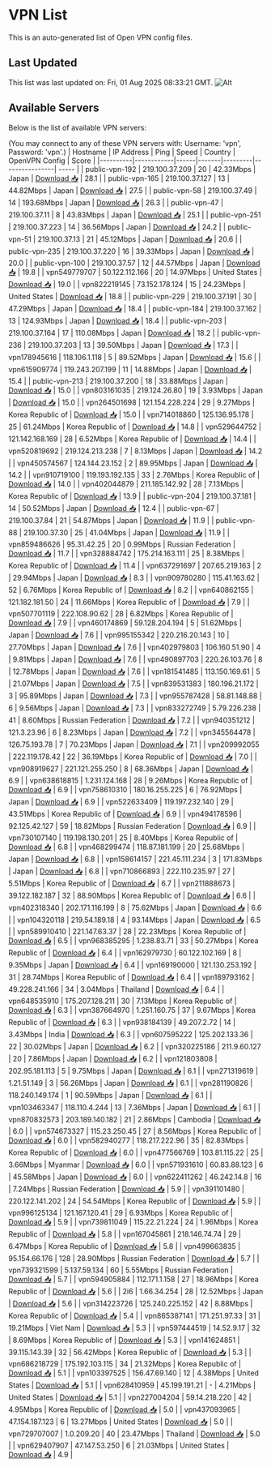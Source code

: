 # VPN List

This is an auto-generated list of Open VPN config files.

## Last Updated

This list was last updated on: Fri, 01 Aug 2025 08:33:21 GMT.
![Alt](https://repobeats.axiom.co/api/embed/186b98318ef1479477931607c1ad7d823f12451f.svg "Repobeats analytics image")

## Available Servers

Below is the list of available VPN servers:

(You may connect to any of these VPN servers with: Username: 'vpn', Password: 'vpn'.)
| Hostname | IP Address | Ping | Speed | Country | OpenVPN Config | Score |
|----------|------------|------|-------|---------|----------------| ----- |
| public-vpn-192 | 219.100.37.209 | 20 | 42.33Mbps | Japan | [Download 📥](./configs/server_0_JP.ovpn) | 28.1 |
| public-vpn-165 | 219.100.37.127 | 13 | 44.82Mbps | Japan | [Download 📥](./configs/server_1_JP.ovpn) | 27.5 |
| public-vpn-58 | 219.100.37.49 | 14 | 193.68Mbps | Japan | [Download 📥](./configs/server_2_JP.ovpn) | 26.3 |
| public-vpn-47 | 219.100.37.11 | 8 | 43.83Mbps | Japan | [Download 📥](./configs/server_3_JP.ovpn) | 25.1 |
| public-vpn-251 | 219.100.37.223 | 14 | 36.56Mbps | Japan | [Download 📥](./configs/server_4_JP.ovpn) | 24.2 |
| public-vpn-51 | 219.100.37.13 | 21 | 45.12Mbps | Japan | [Download 📥](./configs/server_5_JP.ovpn) | 20.6 |
| public-vpn-235 | 219.100.37.220 | 16 | 39.33Mbps | Japan | [Download 📥](./configs/server_6_JP.ovpn) | 20.0 |
| public-vpn-100 | 219.100.37.57 | 12 | 44.57Mbps | Japan | [Download 📥](./configs/server_7_JP.ovpn) | 19.8 |
| vpn549779707 | 50.122.112.166 | 20 | 14.97Mbps | United States | [Download 📥](./configs/server_8_US.ovpn) | 19.0 |
| vpn822219145 | 73.152.178.124 | 15 | 24.23Mbps | United States | [Download 📥](./configs/server_9_US.ovpn) | 18.8 |
| public-vpn-229 | 219.100.37.191 | 30 | 47.29Mbps | Japan | [Download 📥](./configs/server_10_JP.ovpn) | 18.4 |
| public-vpn-184 | 219.100.37.162 | 13 | 124.93Mbps | Japan | [Download 📥](./configs/server_11_JP.ovpn) | 18.4 |
| public-vpn-203 | 219.100.37.164 | 17 | 110.08Mbps | Japan | [Download 📥](./configs/server_12_JP.ovpn) | 18.2 |
| public-vpn-236 | 219.100.37.203 | 13 | 39.50Mbps | Japan | [Download 📥](./configs/server_13_JP.ovpn) | 17.3 |
| vpn178945616 | 118.106.1.118 | 5 | 89.52Mbps | Japan | [Download 📥](./configs/server_14_JP.ovpn) | 15.6 |
| vpn615909774 | 119.243.207.199 | 11 | 14.88Mbps | Japan | [Download 📥](./configs/server_15_JP.ovpn) | 15.4 |
| public-vpn-213 | 219.100.37.200 | 18 | 33.88Mbps | Japan | [Download 📥](./configs/server_16_JP.ovpn) | 15.0 |
| vpn803161035 | 219.124.26.80 | 19 | 3.93Mbps | Japan | [Download 📥](./configs/server_17_JP.ovpn) | 15.0 |
| vpn264501698 | 121.154.228.224 | 29 | 9.27Mbps | Korea Republic of | [Download 📥](./configs/server_18_KR.ovpn) | 15.0 |
| vpn714018860 | 125.136.95.178 | 25 | 61.24Mbps | Korea Republic of | [Download 📥](./configs/server_19_KR.ovpn) | 14.8 |
| vpn529644752 | 121.142.168.169 | 28 | 6.52Mbps | Korea Republic of | [Download 📥](./configs/server_20_KR.ovpn) | 14.4 |
| vpn520819692 | 219.124.213.238 | 7 | 8.13Mbps | Japan | [Download 📥](./configs/server_21_JP.ovpn) | 14.2 |
| vpn450574567 | 124.144.23.152 | 2 | 89.95Mbps | Japan | [Download 📥](./configs/server_22_JP.ovpn) | 14.2 |
| vpn910719100 | 119.193.192.135 | 33 | 2.76Mbps | Korea Republic of | [Download 📥](./configs/server_23_KR.ovpn) | 14.0 |
| vpn402044879 | 211.185.142.92 | 28 | 7.13Mbps | Korea Republic of | [Download 📥](./configs/server_24_KR.ovpn) | 13.9 |
| public-vpn-204 | 219.100.37.181 | 14 | 50.52Mbps | Japan | [Download 📥](./configs/server_25_JP.ovpn) | 12.4 |
| public-vpn-67 | 219.100.37.84 | 21 | 54.87Mbps | Japan | [Download 📥](./configs/server_26_JP.ovpn) | 11.9 |
| public-vpn-88 | 219.100.37.30 | 25 | 41.04Mbps | Japan | [Download 📥](./configs/server_27_JP.ovpn) | 11.9 |
| vpn859486626 | 95.31.42.25 | 20 | 0.99Mbps | Russian Federation | [Download 📥](./configs/server_28_RU.ovpn) | 11.7 |
| vpn328884742 | 175.214.163.111 | 25 | 8.38Mbps | Korea Republic of | [Download 📥](./configs/server_29_KR.ovpn) | 11.4 |
| vpn637291697 | 207.65.219.163 | 2 | 29.94Mbps | Japan | [Download 📥](./configs/server_30_JP.ovpn) | 8.3 |
| vpn909780280 | 115.41.163.62 | 52 | 6.76Mbps | Korea Republic of | [Download 📥](./configs/server_31_KR.ovpn) | 8.2 |
| vpn640862155 | 121.182.181.50 | 24 | 11.66Mbps | Korea Republic of | [Download 📥](./configs/server_32_KR.ovpn) | 7.9 |
| vpn507701119 | 222.108.90.62 | 28 | 6.82Mbps | Korea Republic of | [Download 📥](./configs/server_33_KR.ovpn) | 7.9 |
| vpn460174869 | 59.128.204.194 | 5 | 51.62Mbps | Japan | [Download 📥](./configs/server_34_JP.ovpn) | 7.6 |
| vpn995155342 | 220.216.20.143 | 10 | 27.70Mbps | Japan | [Download 📥](./configs/server_35_JP.ovpn) | 7.6 |
| vpn402979803 | 106.160.51.90 | 4 | 9.81Mbps | Japan | [Download 📥](./configs/server_36_JP.ovpn) | 7.6 |
| vpn490897703 | 220.26.103.76 | 8 | 12.78Mbps | Japan | [Download 📥](./configs/server_37_JP.ovpn) | 7.6 |
| vpn181541485 | 113.150.169.61 | 5 | 21.07Mbps | Japan | [Download 📥](./configs/server_38_JP.ovpn) | 7.5 |
| vpn839531383 | 180.196.21.172 | 3 | 95.89Mbps | Japan | [Download 📥](./configs/server_39_JP.ovpn) | 7.3 |
| vpn955787428 | 58.81.148.88 | 6 | 9.56Mbps | Japan | [Download 📥](./configs/server_40_JP.ovpn) | 7.3 |
| vpn833272749 | 5.79.226.238 | 41 | 8.60Mbps | Russian Federation | [Download 📥](./configs/server_41_RU.ovpn) | 7.2 |
| vpn940351212 | 121.3.23.96 | 6 | 8.23Mbps | Japan | [Download 📥](./configs/server_42_JP.ovpn) | 7.2 |
| vpn345564478 | 126.75.193.78 | 7 | 70.23Mbps | Japan | [Download 📥](./configs/server_43_JP.ovpn) | 7.1 |
| vpn209992055 | 222.119.178.42 | 22 | 36.19Mbps | Korea Republic of | [Download 📥](./configs/server_44_KR.ovpn) | 7.0 |
| vpn908919627 | 221.121.255.250 | 8 | 68.36Mbps | Japan | [Download 📥](./configs/server_45_JP.ovpn) | 6.9 |
| vpn638618815 | 1.231.124.168 | 28 | 9.26Mbps | Korea Republic of | [Download 📥](./configs/server_46_KR.ovpn) | 6.9 |
| vpn758610310 | 180.16.255.225 | 6 | 76.92Mbps | Japan | [Download 📥](./configs/server_47_JP.ovpn) | 6.9 |
| vpn522633409 | 119.197.232.140 | 29 | 43.51Mbps | Korea Republic of | [Download 📥](./configs/server_48_KR.ovpn) | 6.9 |
| vpn494178596 | 92.125.42.127 | 59 | 18.82Mbps | Russian Federation | [Download 📥](./configs/server_49_RU.ovpn) | 6.9 |
| vpn730107140 | 119.198.130.201 | 25 | 8.40Mbps | Korea Republic of | [Download 📥](./configs/server_50_KR.ovpn) | 6.8 |
| vpn468299474 | 118.87.181.199 | 20 | 25.68Mbps | Japan | [Download 📥](./configs/server_51_JP.ovpn) | 6.8 |
| vpn158614157 | 221.45.111.234 | 3 | 171.83Mbps | Japan | [Download 📥](./configs/server_52_JP.ovpn) | 6.8 |
| vpn710866893 | 222.110.235.97 | 27 | 5.51Mbps | Korea Republic of | [Download 📥](./configs/server_53_KR.ovpn) | 6.7 |
| vpn211888673 | 39.122.182.187 | 32 | 88.90Mbps | Korea Republic of | [Download 📥](./configs/server_54_KR.ovpn) | 6.6 |
| vpn402318340 | 202.171.116.199 | 8 | 75.62Mbps | Japan | [Download 📥](./configs/server_55_JP.ovpn) | 6.6 |
| vpn104320118 | 219.54.189.18 | 4 | 93.14Mbps | Japan | [Download 📥](./configs/server_56_JP.ovpn) | 6.5 |
| vpn589910410 | 221.147.63.37 | 28 | 22.23Mbps | Korea Republic of | [Download 📥](./configs/server_57_KR.ovpn) | 6.5 |
| vpn968385295 | 1.238.83.71 | 33 | 50.27Mbps | Korea Republic of | [Download 📥](./configs/server_58_KR.ovpn) | 6.4 |
| vpn162979730 | 60.122.102.169 | 8 | 9.35Mbps | Japan | [Download 📥](./configs/server_59_JP.ovpn) | 6.4 |
| vpn169190000 | 121.130.253.192 | 31 | 28.74Mbps | Korea Republic of | [Download 📥](./configs/server_60_KR.ovpn) | 6.4 |
| vpn189793162 | 49.228.241.166 | 34 | 3.04Mbps | Thailand | [Download 📥](./configs/server_61_TH.ovpn) | 6.4 |
| vpn648535910 | 175.207.128.211 | 30 | 7.13Mbps | Korea Republic of | [Download 📥](./configs/server_62_KR.ovpn) | 6.3 |
| vpn387664970 | 1.251.160.75 | 37 | 9.67Mbps | Korea Republic of | [Download 📥](./configs/server_63_KR.ovpn) | 6.3 |
| vpn938184139 | 49.207.2.72 | 14 | 3.43Mbps | India | [Download 📥](./configs/server_64_IN.ovpn) | 6.3 |
| vpn607595222 | 125.202.133.36 | 22 | 30.02Mbps | Japan | [Download 📥](./configs/server_65_JP.ovpn) | 6.2 |
| vpn320225186 | 211.9.60.127 | 20 | 7.86Mbps | Japan | [Download 📥](./configs/server_66_JP.ovpn) | 6.2 |
| vpn121803808 | 202.95.181.113 | 5 | 9.75Mbps | Japan | [Download 📥](./configs/server_67_JP.ovpn) | 6.1 |
| vpn271319619 | 1.21.51.149 | 3 | 56.26Mbps | Japan | [Download 📥](./configs/server_68_JP.ovpn) | 6.1 |
| vpn281190826 | 118.240.149.174 | 1 | 90.59Mbps | Japan | [Download 📥](./configs/server_69_JP.ovpn) | 6.1 |
| vpn103463347 | 118.110.4.244 | 13 | 7.36Mbps | Japan | [Download 📥](./configs/server_70_JP.ovpn) | 6.1 |
| vpn870832573 | 203.189.140.182 | 21 | 2.86Mbps | Cambodia | [Download 📥](./configs/server_71_KH.ovpn) | 6.0 |
| vpn574673327 | 115.23.250.45 | 27 | 8.56Mbps | Korea Republic of | [Download 📥](./configs/server_72_KR.ovpn) | 6.0 |
| vpn582940277 | 118.217.222.96 | 35 | 82.83Mbps | Korea Republic of | [Download 📥](./configs/server_73_KR.ovpn) | 6.0 |
| vpn477566769 | 103.81.115.22 | 25 | 3.66Mbps | Myanmar | [Download 📥](./configs/server_74_MM.ovpn) | 6.0 |
| vpn571931610 | 60.83.88.123 | 6 | 45.58Mbps | Japan | [Download 📥](./configs/server_75_JP.ovpn) | 6.0 |
| vpn622411262 | 46.242.14.8 | 16 | 7.24Mbps | Russian Federation | [Download 📥](./configs/server_76_RU.ovpn) | 5.9 |
| vpn391101480 | 220.122.141.202 | 24 | 54.54Mbps | Korea Republic of | [Download 📥](./configs/server_77_KR.ovpn) | 5.9 |
| vpn996125134 | 121.167.120.41 | 29 | 6.93Mbps | Korea Republic of | [Download 📥](./configs/server_78_KR.ovpn) | 5.9 |
| vpn739811049 | 115.22.21.224 | 24 | 1.96Mbps | Korea Republic of | [Download 📥](./configs/server_79_KR.ovpn) | 5.8 |
| vpn167045861 | 218.146.74.74 | 29 | 6.47Mbps | Korea Republic of | [Download 📥](./configs/server_80_KR.ovpn) | 5.8 |
| vpn499663835 | 95.154.66.176 | 128 | 28.90Mbps | Russian Federation | [Download 📥](./configs/server_81_RU.ovpn) | 5.7 |
| vpn739321599 | 5.137.59.134 | 60 | 5.55Mbps | Russian Federation | [Download 📥](./configs/server_82_RU.ovpn) | 5.7 |
| vpn594905884 | 112.171.1.158 | 27 | 18.96Mbps | Korea Republic of | [Download 📥](./configs/server_83_KR.ovpn) | 5.6 |
| 2i6 | 1.66.34.254 | 28 | 12.52Mbps | Japan | [Download 📥](./configs/server_84_JP.ovpn) | 5.6 |
| vpn314223726 | 125.240.225.152 | 42 | 8.88Mbps | Korea Republic of | [Download 📥](./configs/server_85_KR.ovpn) | 5.4 |
| vpn865387141 | 171.251.97.33 | 31 | 19.21Mbps | Viet Nam | [Download 📥](./configs/server_86_VN.ovpn) | 5.3 |
| vpn597444519 | 14.52.9.17 | 32 | 8.69Mbps | Korea Republic of | [Download 📥](./configs/server_87_KR.ovpn) | 5.3 |
| vpn141624851 | 39.115.143.39 | 32 | 56.42Mbps | Korea Republic of | [Download 📥](./configs/server_88_KR.ovpn) | 5.3 |
| vpn686218729 | 175.192.103.115 | 34 | 21.32Mbps | Korea Republic of | [Download 📥](./configs/server_89_KR.ovpn) | 5.1 |
| vpn103397525 | 156.47.69.140 | 12 | 4.38Mbps | United States | [Download 📥](./configs/server_90_US.ovpn) | 5.1 |
| vpn628410959 | 45.199.191.21 | - | 4.21Mbps | United States | [Download 📥](./configs/server_91_US.ovpn) | 5.1 |
| vpn227004204 | 59.14.218.220 | 42 | 4.95Mbps | Korea Republic of | [Download 📥](./configs/server_92_KR.ovpn) | 5.0 |
| vpn437093965 | 47.154.187.123 | 6 | 13.27Mbps | United States | [Download 📥](./configs/server_93_US.ovpn) | 5.0 |
| vpn729707007 | 1.0.209.20 | 40 | 23.47Mbps | Thailand | [Download 📥](./configs/server_94_TH.ovpn) | 5.0 |
| vpn629407907 | 47.147.53.250 | 6 | 21.03Mbps | United States | [Download 📥](./configs/server_95_US.ovpn) | 4.9 |

